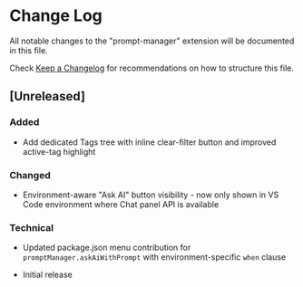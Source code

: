 # Change Log

All notable changes to the "prompt-manager" extension will be documented in this file.

Check [Keep a Changelog](http://keepachangelog.com/) for recommendations on how to structure this file.

## [Unreleased]

### Added

- Add dedicated Tags tree with inline clear-filter button and improved active-tag highlight

### Changed

- Environment-aware "Ask AI" button visibility - now only shown in VS Code environment where Chat panel API is available

### Technical

- Updated package.json menu contribution for `promptManager.askAiWithPrompt` with environment-specific `when` clause

- Initial release
